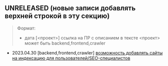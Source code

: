 ## UNRELEASED (новые записи добавлять верхней строкой в эту секцию)
> Формат:
> * дата [<проект>] ссылка на ПР с описанием в тексте
> <проект> может быть backend,frontend,crawler

* 2023.04.30 [backend,frontend,crawler] [возможность добавлять сайты на индексацию для пользователей/SEO-специалистов](https://github.com/svmitin/search_machine/pull/2)
